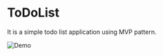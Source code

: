 # ToDoList
It is a simple todo list application using MVP pattern.

![Demo](https://cloud.githubusercontent.com/assets/13820448/10125433/8e0554c6-6591-11e5-8393-220bb55c2fac.gif)
